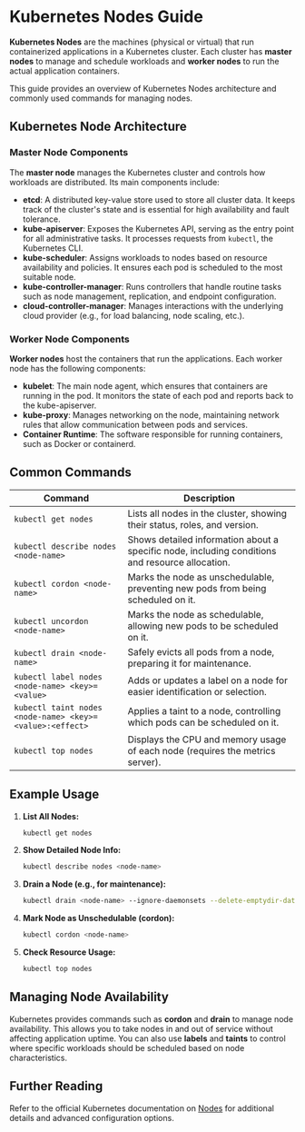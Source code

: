 # Kubernetes Nodes Guide

**Kubernetes Nodes** are the machines (physical or virtual) that run containerized applications in a Kubernetes cluster. Each cluster has **master nodes** to manage and schedule workloads and **worker nodes** to run the actual application containers.

This guide provides an overview of Kubernetes Nodes architecture and commonly used commands for managing nodes.

## Kubernetes Node Architecture

### Master Node Components

The **master node** manages the Kubernetes cluster and controls how workloads are distributed. Its main components include:

- **etcd**: A distributed key-value store used to store all cluster data. It keeps track of the cluster's state and is essential for high availability and fault tolerance.
- **kube-apiserver**: Exposes the Kubernetes API, serving as the entry point for all administrative tasks. It processes requests from `kubectl`, the Kubernetes CLI.
- **kube-scheduler**: Assigns workloads to nodes based on resource availability and policies. It ensures each pod is scheduled to the most suitable node.
- **kube-controller-manager**: Runs controllers that handle routine tasks such as node management, replication, and endpoint configuration.
- **cloud-controller-manager**: Manages interactions with the underlying cloud provider (e.g., for load balancing, node scaling, etc.).

### Worker Node Components

**Worker nodes** host the containers that run the applications. Each worker node has the following components:

- **kubelet**: The main node agent, which ensures that containers are running in the pod. It monitors the state of each pod and reports back to the kube-apiserver.
- **kube-proxy**: Manages networking on the node, maintaining network rules that allow communication between pods and services.
- **Container Runtime**: The software responsible for running containers, such as Docker or containerd.

## Common Commands

| **Command**                                              | **Description**                                                                                 |
| -------------------------------------------------------- | ----------------------------------------------------------------------------------------------- |
| `kubectl get nodes`                                      | Lists all nodes in the cluster, showing their status, roles, and version.                       |
| `kubectl describe nodes <node-name>`                     | Shows detailed information about a specific node, including conditions and resource allocation. |
| `kubectl cordon <node-name>`                             | Marks the node as unschedulable, preventing new pods from being scheduled on it.                |
| `kubectl uncordon <node-name>`                           | Marks the node as schedulable, allowing new pods to be scheduled on it.                         |
| `kubectl drain <node-name>`                              | Safely evicts all pods from a node, preparing it for maintenance.                               |
| `kubectl label nodes <node-name> <key>=<value>`          | Adds or updates a label on a node for easier identification or selection.                       |
| `kubectl taint nodes <node-name> <key>=<value>:<effect>` | Applies a taint to a node, controlling which pods can be scheduled on it.                       |
| `kubectl top nodes`                                      | Displays the CPU and memory usage of each node (requires the metrics server).                   |

## Example Usage

1. **List All Nodes:**

   ```sh
   kubectl get nodes
   ```

2. **Show Detailed Node Info:**

   ```sh
   kubectl describe nodes <node-name>
   ```

3. **Drain a Node (e.g., for maintenance):**

   ```sh
   kubectl drain <node-name> --ignore-daemonsets --delete-emptydir-data
   ```

4. **Mark Node as Unschedulable (cordon):**

   ```sh
   kubectl cordon <node-name>
   ```

5. **Check Resource Usage:**
   ```sh
   kubectl top nodes
   ```

## Managing Node Availability

Kubernetes provides commands such as **cordon** and **drain** to manage node availability. This allows you to take nodes in and out of service without affecting application uptime. You can also use **labels** and **taints** to control where specific workloads should be scheduled based on node characteristics.

## Further Reading

Refer to the official Kubernetes documentation on [Nodes](https://kubernetes.io/docs/concepts/architecture/nodes/) for additional details and advanced configuration options.
